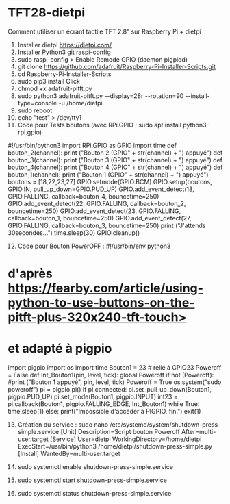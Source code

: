 # TFT28-dietpi
Comment utiliser un écrant tactile TFT 2.8" sur Raspberry Pi + dietpi

1. Installer dietpi https://dietpi.com/
2. Installer Python3 git raspi-config
3. sudo raspi-config > Enable Remode GPIO (daemon pigpiod)
4. git clone https://github.com/adafruit/Raspberry-Pi-Installer-Scripts.git
5. cd Raspberry-Pi-Installer-Scripts
6. sudo pip3 install Click
7. chmod +x adafruit-pitft.py
8. sudo python3 adafruit-pitft.py --display=28r --rotation=90 --install-type=console -u /home/dietpi
9. sudo reboot
10. echo "test" > /dev/tty1
11. Code pour Tests boutons (avec RPi.GPIO : sudo apt install python3-rpi.gpio)

#!/usr/bin/python3
import RPi.GPIO as GPIO
import time
def bouton_2(channel):
  print ("Bouton 2 (GPIO" + str(channel) + ") appuyé")
def bouton_3(channel):
  print ("Bouton 3 (GPIO" + str(channel) + ") appuyé")
def bouton_4(channel):
  print ("Bouton 4 (GPIO" + str(channel) + ") appuyé")
def bouton_1(channel):
  print ("Bouton 1 (GPIO" + str(channel) + ") appuyé")
boutons = [18,22,23,27]
GPIO.setmode(GPIO.BCM)
GPIO.setup(boutons, GPIO.IN, pull_up_down=GPIO.PUD_UP)
GPIO.add_event_detect(18, GPIO.FALLING, callback=bouton_4, bouncetime=250)
GPIO.add_event_detect(22, GPIO.FALLING, callback=bouton_2, bouncetime=250)
GPIO.add_event_detect(23, GPIO.FALLING, callback=bouton_1, bouncetime=250)
GPIO.add_event_detect(27, GPIO.FALLING, callback=bouton_3, bouncetime=250)
print ("J'attends 30secondes...")
time.sleep(30)
GPIO.cleanup()

12. Code pour Bouton PowerOFF :
#!/usr/bin/env python3
# d'après https://fearby.com/article/using-python-to-use-buttons-on-the-pitft-plus-320x240-tft-touch>
# et adapté à pigpio
import pigpio
import os
import time
Bouton1 = 23 # relié à GPIO23
Poweroff = False
def Int_Bouton1(pin, level, tick):
  global Poweroff
  if not (Poweroff):
    #print ("Bouton 1 appuyé", pin, level, tick)
    Poweroff = True
    os.system("sudo poweroff")
pi = pigpio.pi()
if pi.connected:
  pi.set_pull_up_down(Bouton1, pigpio.PUD_UP)
  pi.set_mode(Bouton1, pigpio.INPUT)
  int23 = pi.callback(Bouton1, pigpio.FALLING_EDGE, Int_Bouton1)
  while True:
    time.sleep(1)
else:
  print("Impossible d'accéder à PIGPIO, fin.")
  exit(1)

13. Création du service : sudo nano /etc/systemd/system/shutdown-press-simple.service
[Unit]
Description=Script bouton Poweroff
After=multi-user.target
[Service]
User=dietpi
WorkingDirectory=/home/dietpi
ExecStart=/usr/bin/python3 /home/dietpi/shutdown-press-simple.py
[Install]
WantedBy=multi-user.target

14. sudo systemctl enable shutdown-press-simple.service
15. sudo systemctl start shutdown-press-simple.service
16. sudo systemctl status shutdown-press-simple.service
